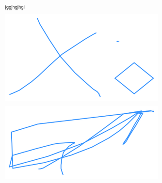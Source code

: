 jggjhgjhgi



![](test.m\inline\249105a7-2936-fbaf-37e4-17bcd2878abe.svg)


![](test.m\inline\27700c00-8d07-316b-28b8-323ba85ba62e.svg)

